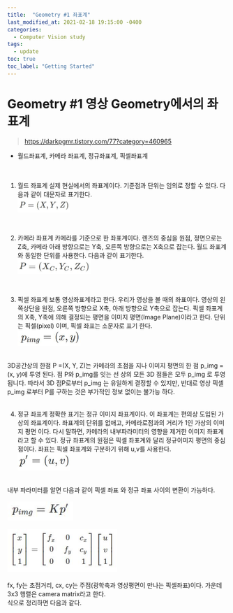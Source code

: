 ```yaml
---
title:  "Geometry #1 좌표계"
last_modified_at: 2021-02-18 19:15:00 -0400
categories: 
  - Computer Vision study
tags:
  - update
toc: true
toc_label: "Getting Started"
---
```


# Geometry #1 영상 Geometry에서의 좌표계
> https://darkpgmr.tistory.com/77?category=460965

- 월드좌표계, 카메라 좌표계, 정규좌표계, 픽셀좌표계
<br><br><br>

1. 월드 좌표계
실제 현실에서의 좌표계이다. 기준점과 단위는 임의로 정할 수 있다.
다음과 같이 대문자로 표기한다.
<br><img src="/assets/img/CV_study/1/1.JPG" width="25%" height="25%" title="70px" alt="memoryblock"><br>
<br>

2. 카메라 좌표계
카메라를 기준으로 한 좌표계이다. 렌즈의 중심을 원점, 정면으로는 Z축, 카메라 아래 방향으로는 Y축, 오른쪽 방향으로는 X축으로 잡는다.
월드 좌표계와 동일한 단위를 사용한다. 다음과 같이 표기한다.
<br><img src="/assets/img/CV_study/1/2.JPG" width="35%" height="35%" title="70px" alt="memoryblock"><br>
<br>

3. 픽셀 좌표계
보통 영상좌표계라고 한다. 우리가 영상을 볼 때의 좌표이다. 영상의 왼쪽상단을 원점, 오른쪽 방향으로 X축, 아래 방향으로 Y축으로 잡는다. 픽셀 좌표계의 X축, Y축에 의해 결정되는 평면을 이미지 평면(Image Plane)이라고 한다. 단위는 픽셀(pixel) 이며, 픽셀 좌표는 소문자로 표기 한다.
<br><img src="/assets/img/CV_study/1/3.JPG" width="30%" height="30%" title="70px" alt="memoryblock"><br>
<br>
3D공간상의 한점 P =(X, Y, Z)는 카메라의 초점을 지나 이미지 평면의 한 점 p_img = (x, y)에 투영 된다. 점 P와 p_img를 잇는 선 상의 모든  3D 점들은 모두 p_img 로 투영됩니다. 따라서 3D 점P로부터 p_img 는 유일하게 결정할 수 있지만, 반대로 영상 픽셀 p_img 로부터 P를 구하는 것은 부가적인 정보 없이는 불가능 하다.
<br>
<br>

4. 정규 좌표계
정확한 표기는 정규 이미지 좌표계이다. 이 좌표계는 편의상 도입된 가상의 좌표계이다. 좌표계의 단위를 없애고, 카메라로점과의 거리가 1인 가상의 이미지 평면 이다. 다시 말하면, 카메라의 내부파라미터의 영향을 제거한 이미지 좌표계라고 할 수 있다.
정규 좌표계의 원점은 픽셀 좌표계와 달리 정규이미지 평면의 중심점이다. 좌표는 픽셀 좌표계와 구분하기 위해 u,v를 사용한다.
<br><img src="/assets/img/CV_study/1/4.JPG" width="25%" height="25%" title="70px" alt="memoryblock"><br>
<br>
내부 파라미터를 알면 다음과 같이 픽셀 좌표 와 정규 좌표 사이의 변환이 가능하다.<br>
<br><img src="/assets/img/CV_study/1/5.JPG" width="30%" height="30%" title="70px" alt="memoryblock"><br>
<br><img src="/assets/img/CV_study/1/6.JPG" width="50%" height="50%" title="70px" alt="memoryblock"><br>
<br>
fx, fy는 초점거리, cx, cy는 주점(광학축과 영상평면이 만나는 픽셀좌표)이다. 가운데 3x3 행렬은 camera matrix라고 한다.<br>
식으로 정리하면 다음과 같다.
